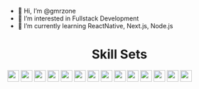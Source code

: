 - 👋 Hi, I’m @gmrzone
- 👀 I’m interested in Fullstack Development
- 🌱 I’m currently learning ReactNative, Next.js, Node.js

<!---![corecare_screenshot](https://user-images.githubusercontent.com/65633542/113474634-e9ac0e00-9425-11eb-8410-b8d82f062f34.gif)--->
<!---
gmrzone/gmrzone is a ✨ special ✨ repository because its `README.md` (this file) appears on your GitHub profile.
You can click the Preview link to take a look at your changes.
- 💞️ I’m looking to collaborate on ... 
- 📫 How to reach me ...
--->
  <h1 align="center">Skill Sets</h1>
<div>
  <img height="26" src="https://img.shields.io/badge/HTML5-e34f26?logo=HTML5&logoColor=white&style=ShieldStyle" />
  <img height="26" src="https://img.shields.io/badge/CSS3-1572b6?logo=CSS3&logoColor=white&style=ShieldStyle" />
  <img height="26" src="https://img.shields.io/badge/Sass-CC6699?logo=SASS&logoColor=white&style=ShieldStyle" />
  <img height="26" src="https://img.shields.io/badge/Bootstrap-7952B3?logo=Bootstrap&logoColor=white&style=ShieldStyle" />
  <img height="26" src="https://img.shields.io/badge/Javascript-F7DF1E?logo=Javascript&logoColor=black&style=ShieldStyle" />
  <img height="26" src="https://img.shields.io/badge/React-61DAFB?logo=React&logoColor=white&style=ShieldStyle" />
  <img height="26" src="https://img.shields.io/badge/Redux-764ABC?logo=Redux&logoColor=white&style=ShieldStyle" />
  <img height="26" src="https://img.shields.io/badge/Next.js-000000?logo=Next.js&logoColor=white&style=ShieldStyle" />
  <img height="26" src="https://img.shields.io/badge/Node.js-339933?logo=Node.js&logoColor=white&style=ShieldStyle" />
  <img height="26" src="https://img.shields.io/badge/Python-3776AB?logo=Python&logoColor=white&style=ShieldStyle" />
  <img height="26" src="https://img.shields.io/badge/Django-092E20?logo=Django&logoColor=white&style=ShieldStyle" />
  <img height="26" src="https://img.shields.io/badge/Redis-DC382D?logo=Redis&logoColor=white&style=ShieldStyle" />
  <img height="26" src="https://img.shields.io/badge/PostgreSql-336791?logo=PostgreSql&logoColor=white&style=ShieldStyle" />
  <img height="26" src="https://img.shields.io/badge/Linode-00A95C?logo=Linode&logoColor=white&style=ShieldStyle" />
</div>

    
